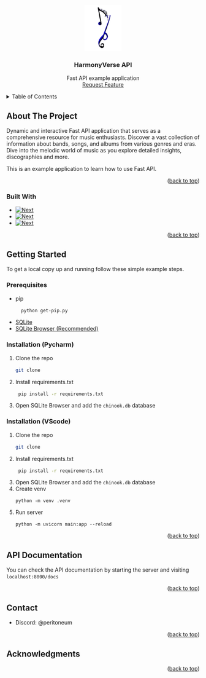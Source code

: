<!-- PROJECT LOGO -->
<br />
<div align="center">
  <a href="#">
    <img src="img/fixed-2.png" alt="Logo" height="120">
  </a>

<h3 align="center">HarmonyVerse API</h3>

  <p align="center">
Fast API example application
    <br>
    <a href="#">Request Feature</a>
  </p>
</div>



<!-- TABLE OF CONTENTS -->
<details>
  <summary>Table of Contents</summary>
  <ol>
    <li>
      <a href="#about-the-project">About The Project</a>
      <ul>
        <li><a href="#built-with">Built With</a></li>
      </ul>
    </li>
    <li>
      <a href="#getting-started">Getting Started</a>
      <ul>
        <li><a href="#prerequisites">Prerequisites</a></li>
        <li><a href="#installation">Installation</a></li>
      </ul>
    </li>
    <li><a href="#usage">API Documentation</a></li>
    <li><a href="#contact">Contact</a></li>
    <li><a href="#acknowledgments">Acknowledgments</a></li>
  </ol>
</details>



<!-- ABOUT THE PROJECT -->
## About The Project

Dynamic and interactive Fast API application that serves as a comprehensive resource for music enthusiasts. 
Discover a vast collection of information about bands, songs, and albums from various genres and eras. 
Dive into the melodic world of music as you explore detailed insights, discographies and more.

This is an example application to learn how to use Fast API.

<p align="right">(<a href="#top">back to top</a>)</p>



### Built With

* [![Next][python-shield]][python-url]
* [![Next][sqlite-shield]][sqlite-url]
* [![Next][fastapi-shield]][fastapi-url]

<p align="right">(<a href="#top">back to top</a>)</p>



<!-- GETTING STARTED -->
## Getting Started

To get a local copy up and running follow these simple example steps.

### Prerequisites

* pip
  ```sh
    python get-pip.py
  ```
* [SQLite](https://www.sqlite.org/index.html)
* [SQLite Browser (Recommended)](https://sqlitebrowser.org/dl/)

### Installation (Pycharm)

1. Clone the repo
   ```sh
   git clone 
   ```
2. Install requirements.txt
   ```sh
    pip install -r requirements.txt
   ```
3. Open SQLite Browser and add the `chinook.db` database

### Installation (VScode)
1. Clone the repo
   ```sh
   git clone 
   ```
2. Install requirements.txt
   ```sh
    pip install -r requirements.txt
   ```
3. Open SQLite Browser and add the `chinook.db` database
4. Create venv
    ```
    python -m venv .venv
    ```
5. Run server
    ```
    python -m uvicorn main:app --reload
    ```

<p align="right">(<a href="#top">back to top</a>)</p>

<!-- USAGE EXAMPLES -->
## API Documentation
<!-- USAGE EXAMPLES SCREENSHOTS -->

You can check the API documentation by starting the server and visiting `localhost:8000/docs`


<p align="right">(<a href="#top">back to top</a>)</p>


<!-- CONTACT -->
## Contact

* Discord: @peritoneum

<p align="right">(<a href="#top">back to top</a>)</p>



<!-- ACKNOWLEDGMENTS -->
## Acknowledgments

<p align="right">(<a href="#top">back to top</a>)</p>



<!-- MARKDOWN LINKS & IMAGES -->
<!-- https://www.markdownguide.org/basic-syntax/#reference-style-links -->
[python-shield]: https://img.shields.io/badge/PYTHON-3.10-blue?style=for-the-badge&logo=python
[python-url]: https://www.python.org/downloads/release/python-390/
[fastapi-shield]: https://img.shields.io/badge/FastAPI-009688?style=for-the-badge&logo=FastAPI&logoColor=white
[fastapi-url]: https://fastapi.tiangolo.com
[sqlite-shield]: https://img.shields.io/badge/SQLite-07405E?style=for-the-badge&logo=sqlite&logoColor=white
[sqlite-url]: https://www.sqlite.org/index.html
[logo]: img/fixed-2.png

